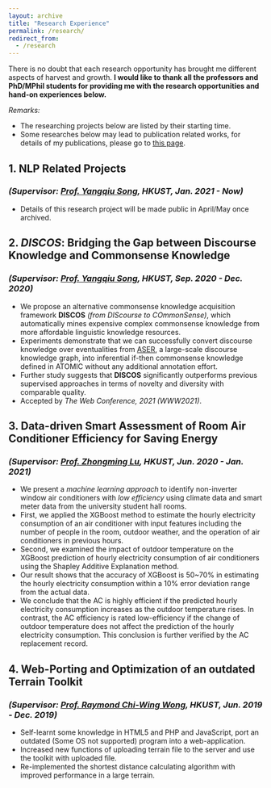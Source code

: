 ```yaml
---
layout: archive
title: "Research Experience"
permalink: /research/
redirect_from:
  - /research
---
```


There is no doubt that each research opportunity has brought me different aspects of harvest and growth.
**I would like to thank all the professors and PhD/MPhil students for providing me with the research opportunities and hand-on experiences below.**

*Remarks:*
- The researching projects below are listed by their starting time.
- Some researches below may lead to publication related works, for details of my publications, please go to [this page](https://mighty-weaver.github.io/publications/).

## 1. **NLP Related Projects**
### *(Supervisor: [Prof. Yangqiu Song](https://www.cse.ust.hk/~yqsong/), HKUST, Jan. 2021 - Now)*

* Details of this research project will be made public in April/May once archived.

## 2. ***DISCOS*: Bridging the Gap between Discourse Knowledge and Commonsense Knowledge**
### *(Supervisor: [Prof. Yangqiu Song](https://www.cse.ust.hk/~yqsong/), HKUST, Sep. 2020 - Dec. 2020)*

* We propose an alternative commonsense knowledge acquisition framework **DISCOS** *(from DIScourse to COmmonSense)*, which automatically mines expensive complex commonsense knowledge from more affordable linguistic knowledge resources. 
* Experiments demonstrate that we can successfully convert discourse knowledge over eventualities from [ASER](https://hkust-knowcomp.github.io/ASER/), a large-scale discourse knowledge graph, into inferential if-then commonsense knowledge defined in ATOMIC without any additional annotation effort. 
* Further study suggests that **DISCOS** significantly outperforms previous supervised approaches in terms of novelty and diversity with comparable quality.
* Accepted by *The Web Conference, 2021 (WWW2021)*.

## 3. **Data-driven Smart Assessment of Room Air Conditioner Efficiency for Saving Energy**
### *(Supervisor: [Prof. Zhongming Lu](https://facultyprofiles.ust.hk/profiles.php?profile=zhongming-lu-zhongminglu), HKUST, Jun. 2020 - Jan. 2021)*

* We present a *machine learning approach* to identify non-inverter window air conditioners with *low efficiency* using climate data and smart meter data from the university student hall rooms.
* First, we applied the XGBoost method to estimate the hourly electricity consumption of an air conditioner with input features including the number of people in the room, outdoor weather, and the operation of air conditioners in previous hours.
* Second, we examined the impact of outdoor temperature on the XGBoost prediction of hourly electricity consumption of air conditioners using the Shapley Additive Explanation method.
* Our result shows that the accuracy of XGBoost is 50~70% in estimating the hourly electricity consumption within a 10% error deviation range from the actual data.
* We conclude that the AC is highly efficient if the predicted hourly electricity consumption increases as the outdoor temperature rises. In contrast, the AC efficiency is rated low-efficiency if the change of outdoor temperature does not affect the prediction of the hourly electricity consumption. This conclusion is further verified by the AC replacement record.

## 4. **Web-Porting and Optimization of an outdated Terrain Toolkit** 
### *(Supervisor: [Prof. Raymond Chi-Wing Wong](https://www.cse.ust.hk/~raywong/), HKUST, Jun. 2019 - Dec. 2019)*

* Self-learnt some knowledge in HTML5 and PHP and JavaScript, port an outdated (Some OS not supported) program into a web-application.
* Increased new functions of uploading terrain file to the server and use the toolkit with uploaded file.
* Re-implemented the shortest distance calculating algorithm with improved performance in a large terrain.